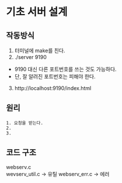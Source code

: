 # 기초 서버 설계
## 작동방식
1. 터미널에 make를 친다.
2. ./server 9190  
- 9190 대신 다른 포트번호를 쓰는 것도 가능하다.
- 단, 잘 알려진 포트번호는 피해야 한다.
3. http://localhost:9190/index.html

## 원리
```
1. 요청을 받는다.
2. 
3. 
```

## 코드 구조
webserv.c  
wevserv_util.c -> 유틸
webserv_err.c -> 에러 
